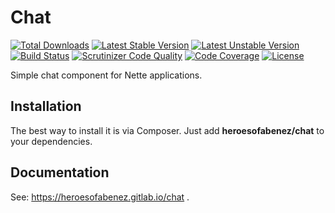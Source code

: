 Chat
=======

[![Total Downloads](https://poser.pugx.org/heroesofabenez/chat/downloads)](https://packagist.org/packages/heroesofabenez/chat) [![Latest Stable Version](https://poser.pugx.org/heroesofabenez/chat/v/stable)](https://packagist.org/packages/heroesofabenez/chat) [![Latest Unstable Version](https://poser.pugx.org/heroesofabenez/chat/v/unstable)](https://packagist.org/packages/heroesofabenez/chat) [![Build Status](https://travis-ci.org/heroesofabenez/chat.svg?branch=master)](https://travis-ci.org/heroesofabenez/chat) [![Scrutinizer Code Quality](https://scrutinizer-ci.com/g/heroesofabenez/chat/badges/quality-score.png?b=master)](https://scrutinizer-ci.com/g/heroesofabenez/chat/?branch=master) [![Code Coverage](https://scrutinizer-ci.com/g/heroesofabenez/chat/badges/coverage.png?b=master)](https://scrutinizer-ci.com/g/heroesofabenez/chat/?branch=master) [![License](https://poser.pugx.org/heroesofabenez/chat/license)](https://gitlab.com/heroesofabenez/chat/blob/master/LICENSE)

Simple chat component for Nette applications.

Installation
------------

The best way to install it is via Composer. Just add **heroesofabenez/chat** to your dependencies.

Documentation
-------------
See: https://heroesofabenez.gitlab.io/chat .

